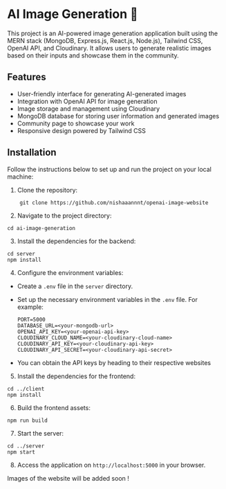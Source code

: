 # AI Image Generation 🤖

This project is an AI-powered image generation application built using the MERN stack (MongoDB, Express.js, React.js, Node.js), Tailwind CSS, OpenAI API, and Cloudinary. It allows users to generate realistic images based on their inputs and showcase them in the community.

## Features

- User-friendly interface for generating AI-generated images
- Integration with OpenAI API for image generation
- Image storage and management using Cloudinary
- MongoDB database for storing user information and generated images
- Community page to showcase your work
- Responsive design powered by Tailwind CSS

## Installation

Follow the instructions below to set up and run the project on your local machine:

1. Clone the repository:
```
    git clone https://github.com/nishaaannnt/openai-image-website
```

2. Navigate to the project directory:
```
cd ai-image-generation
```

3. Install the dependencies for the backend:
```
cd server
npm install
```

4. Configure the environment variables:

- Create a `.env` file in the `server` directory.
- Set up the necessary environment variables in the `.env` file. For example:

  ```
  PORT=5000
  DATABASE_URL=<your-mongodb-url>
  OPENAI_API_KEY=<your-openai-api-key>
  CLOUDINARY_CLOUD_NAME=<your-cloudinary-cloud-name>
  CLOUDINARY_API_KEY=<your-cloudinary-api-key>
  CLOUDINARY_API_SECRET=<your-cloudinary-api-secret>
  ```
- You can obtain the API keys by heading to their respective websites
5. Install the dependencies for the frontend:
```
cd ../client
npm install
```

6. Build the frontend assets:
```
npm run build
```

7. Start the server:
```
cd ../server
npm start
```

8. Access the application on `http://localhost:5000` in your browser.

Images of the website will be added soon !